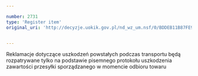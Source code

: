 ```yaml
---

number: 2731
type: 'Register item'
original_uri: 'http://decyzje.uokik.gov.pl/nd_wz_um.nsf/0/BDDEB11B87FE92ADC1257974003FB164?OpenDocument'


---
```


Reklamacje dotyczące uszkodzeń powstałych podczas transportu będą rozpatrywane tylko na podstawie pisemnego protokołu uszkodzenia zawartości przesyłki sporządzanego w momencie odbioru towaru
